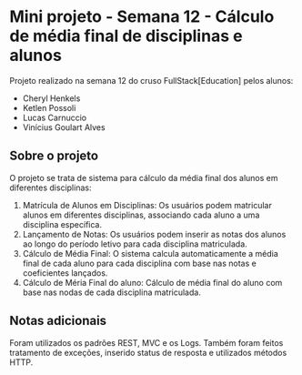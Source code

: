 # Mini projeto - Semana 12 - Cálculo de média final de disciplinas e alunos

Projeto realizado na semana 12 do cruso FullStack[Education] pelos alunos:
- Cheryl Henkels
- Ketlen Possoli
- Lucas Carnuccio
- Vinícius Goulart Alves

## Sobre o projeto

O projeto se trata de sistema para cálculo da média final dos alunos em diferentes disciplinas:
1. Matrícula de Alunos em Disciplinas: Os usuários podem matricular alunos em diferentes disciplinas, associando cada aluno a uma disciplina específica.
2. Lançamento de Notas: Os usuários podem inserir as notas dos alunos ao longo do período letivo para cada disciplina matriculada.
3. Cálculo de Média Final: O sistema calcula automaticamente a média final de cada aluno para cada disciplina com base nas notas e coeficientes lançados.
4. Cálculo de Méria Final do aluno: Cálculo de média final do aluno com base nas nodas de cada disciplina matriculada.

## Notas adicionais

Foram utilizados os padrões REST, MVC e os Logs. Também foram feitos tratamento de exceções, inserido status de resposta e utilizados métodos HTTP.
